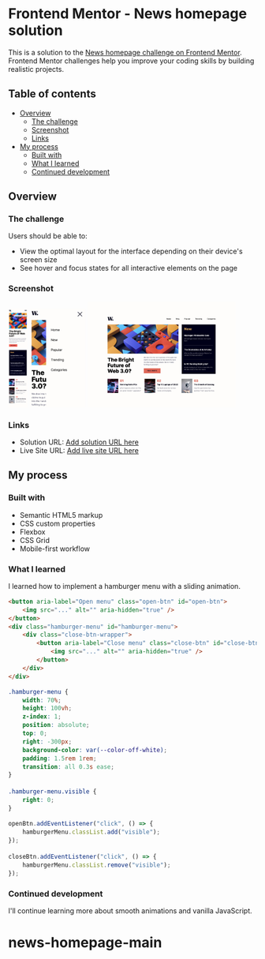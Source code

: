 # Frontend Mentor - News homepage solution

This is a solution to the [News homepage challenge on Frontend Mentor](https://www.frontendmentor.io/challenges/news-homepage-H6SWTa1MFl). Frontend Mentor challenges help you improve your coding skills by building realistic projects.

## Table of contents

-   [Overview](#overview)
    -   [The challenge](#the-challenge)
    -   [Screenshot](#screenshot)
    -   [Links](#links)
-   [My process](#my-process)
    -   [Built with](#built-with)
    -   [What I learned](#what-i-learned)
    -   [Continued development](#continued-development)

## Overview

### The challenge

Users should be able to:

-   View the optimal layout for the interface depending on their device's screen size
-   See hover and focus states for all interactive elements on the page

### Screenshot

<img src="./assets/images/375px.png" alt="375px" width="auto" height="200">
<img src="./assets/images/375px-menu.jpeg" alt="375px" width="auto" height="200">
<img src="./assets/images/1440px.jpeg" alt="1440px" width="300" height="auto">

### Links

-   Solution URL: [Add solution URL here](https://your-solution-url.com)
-   Live Site URL: [Add live site URL here](https://your-live-site-url.com)

## My process

### Built with

-   Semantic HTML5 markup
-   CSS custom properties
-   Flexbox
-   CSS Grid
-   Mobile-first workflow

### What I learned

I learned how to implement a hamburger menu with a sliding animation.

```html
<button aria-label="Open menu" class="open-btn" id="open-btn">
    <img src="..." alt="" aria-hidden="true" />
</button>
<div class="hamburger-menu" id="hamburger-menu">
    <div class="close-btn-wrapper">
        <button aria-label="Close menu" class="close-btn" id="close-btn">
            <img src="..." alt="" aria-hidden="true" />
        </button>
    </div>
</div>
```

```css
.hamburger-menu {
    width: 70%;
    height: 100vh;
    z-index: 1;
    position: absolute;
    top: 0;
    right: -300px;
    background-color: var(--color-off-white);
    padding: 1.5rem 1rem;
    transition: all 0.3s ease;
}

.hamburger-menu.visible {
    right: 0;
}
```

```js
openBtn.addEventListener("click", () => {
    hamburgerMenu.classList.add("visible");
});

closeBtn.addEventListener("click", () => {
    hamburgerMenu.classList.remove("visible");
});
```

### Continued development

I'll continue learning more about smooth animations and vanilla JavaScript.
# news-homepage-main
